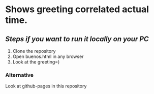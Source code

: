 # Shows greeting correlated actual time.

## *Steps if you want to run it locally on your PC*
1. Clone the repository
2. Open buenos.html in any browser
3. Look at the greeting=)

### Alternative
Look at github-pages in this repository
